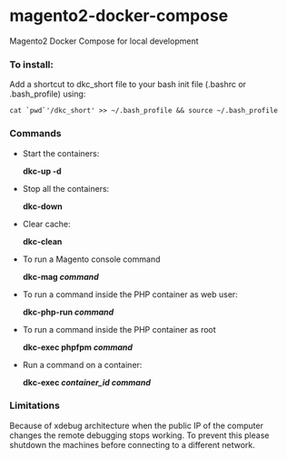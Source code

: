 # magento2-docker-compose
Magento2 Docker Compose for local development

### To install:
Add a shortcut to dkc_short file to your bash init file (.bashrc or .bash_profile) using:

    cat `pwd`'/dkc_short' >> ~/.bash_profile && source ~/.bash_profile

### Commands
- Start the containers:

    **dkc-up -d**

- Stop all the containers:

    **dkc-down**

- Clear cache:

    **dkc-clean**
    
- To run a Magento console command

    **dkc-mag *command***
    
- To run a command inside the PHP container as web user:

    **dkc-php-run *command***
    
- To run a command inside the PHP container as root

    **dkc-exec phpfpm *command***
    
- Run a command on a container:

    **dkc-exec *container_id* *command***
  

### Limitations

Because of xdebug architecture when the public IP of the computer changes the remote debugging stops working. To prevent this please shutdown the machines before connecting to a different network.
